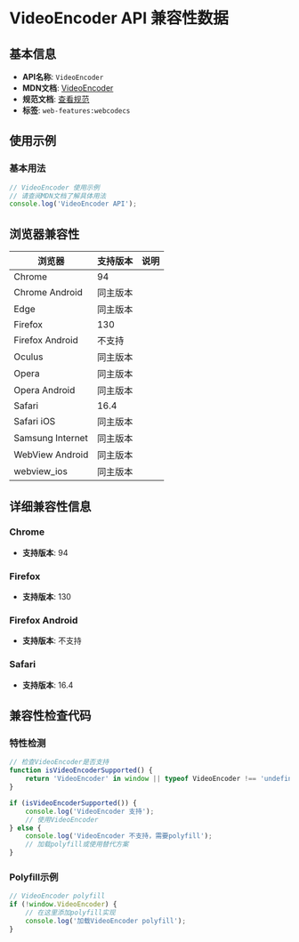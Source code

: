 # VideoEncoder API 兼容性数据

## 基本信息

- **API名称**: `VideoEncoder`
- **MDN文档**: [VideoEncoder](https://developer.mozilla.org/docs/Web/API/VideoEncoder)
- **规范文档**: [查看规范](https://w3c.github.io/webcodecs/#videoencoder-interface)
- **标签**: `web-features:webcodecs`

## 使用示例

### 基本用法

```javascript
// VideoEncoder 使用示例
// 请查阅MDN文档了解具体用法
console.log('VideoEncoder API');
```

## 浏览器兼容性

| 浏览器 | 支持版本 | 说明 |
|--------|----------|------|
| Chrome | 94 |  |
| Chrome Android | 同主版本 |  |
| Edge | 同主版本 |  |
| Firefox | 130 |  |
| Firefox Android | 不支持 |  |
| Oculus | 同主版本 |  |
| Opera | 同主版本 |  |
| Opera Android | 同主版本 |  |
| Safari | 16.4 |  |
| Safari iOS | 同主版本 |  |
| Samsung Internet | 同主版本 |  |
| WebView Android | 同主版本 |  |
| webview_ios | 同主版本 |  |

## 详细兼容性信息

### Chrome

- **支持版本**: 94

### Firefox

- **支持版本**: 130

### Firefox Android

- **支持版本**: 不支持

### Safari

- **支持版本**: 16.4

## 兼容性检查代码

### 特性检测

```javascript
// 检查VideoEncoder是否支持
function isVideoEncoderSupported() {
    return 'VideoEncoder' in window || typeof VideoEncoder !== 'undefined';
}

if (isVideoEncoderSupported()) {
    console.log('VideoEncoder 支持');
    // 使用VideoEncoder
} else {
    console.log('VideoEncoder 不支持，需要polyfill');
    // 加载polyfill或使用替代方案
}
```

### Polyfill示例

```javascript
// VideoEncoder polyfill
if (!window.VideoEncoder) {
    // 在这里添加polyfill实现
    console.log('加载VideoEncoder polyfill');
}
```

